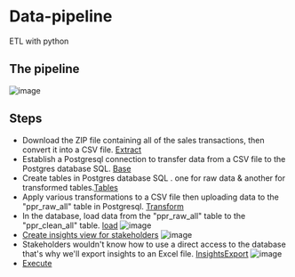 # Data-pipeline
ETL with python 

## The pipeline
![image](https://user-images.githubusercontent.com/93515671/230722315-af3fca53-924c-436c-a62c-f2e29fc778bd.png)

## Steps
- Download the ZIP file containing all of the sales transactions, then convert it into a CSV file. [Extract](https://github.com/EbrahimTarek/Data-pipeline/blob/main/extract.py)
- Establish a Postgresql connection to transfer data from a CSV file to the Postgres database SQL. [Base](https://github.com/EbrahimTarek/Data-pipeline/blob/main/Base.py)
- Create tables in Postgres database SQL . one for raw data & another for transformed tables.[Tables](https://github.com/EbrahimTarek/Data-pipeline/blob/main/tables.py)
- Apply various transformations to a CSV file then uploading data to the "ppr_raw_all" table in Postgresql. [Transform](https://github.com/EbrahimTarek/Data-pipeline/blob/main/transform.py)
- In the database, load data from the "ppr_raw_all" table to the "ppr_clean_all" table. [load](https://github.com/EbrahimTarek/Data-pipeline/blob/main/load.py)
![image](https://user-images.githubusercontent.com/93515671/230723422-1f0cc279-1ba1-413e-855f-ea35a4c8a656.png)
- [Create insights view for stakeholders](https://github.com/EbrahimTarek/Data-pipeline/blob/main/create_insights_view.py)
![image](https://user-images.githubusercontent.com/93515671/230723445-8283a733-d4a6-4581-b09f-a51c7040b05b.png)
- Stakeholders wouldn't know how to use a direct access to the database that's why we'll export insights to an Excel file. [InsightsExport](https://github.com/EbrahimTarek/Data-pipeline/blob/main/insights_export.py)
![image](https://user-images.githubusercontent.com/93515671/230723649-a4727bf3-0a2c-4e99-ac9a-26401682cf0f.png)
- [Execute](https://github.com/EbrahimTarek/Data-pipeline/blob/main/Execute.py)
